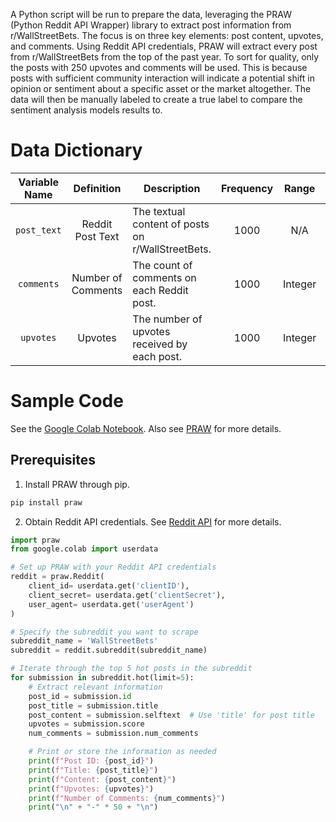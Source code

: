 A Python script will be run to prepare the data, leveraging the PRAW (Python Reddit API Wrapper) library to extract post information from r/WallStreetBets. The focus is on three key elements: post content, upvotes, and comments. Using Reddit API credentials, PRAW will extract every post from r/WallStreetBets from the top of the past year. To sort for quality, only the posts with 250 upvotes and comments will be used. This is because posts with sufficient community interaction will indicate a potential shift in opinion or sentiment about a specific asset or the market altogether. The data will then be manually labeled to create a true label to compare the sentiment analysis models results to.

# Data Dictionary

| Variable Name    | Definition            | Description                                       | Frequency | Range   | Unit   | Type      |
|:-----------------:|:----------------------:|---------------------------------------------------|:---------:|:-------:|:------:|:---------:|
| `post_text`       | Reddit Post Text      | The textual content of posts on r/WallStreetBets. |1000       |N/A      |N/A     | String    |
| `comments`        | Number of Comments     | The count of comments on each Reddit post.         |1000       | Integer |N/A     | Numeric   |
| `upvotes`         | Upvotes               | The number of upvotes received by each post.      |1000       | Integer |N/A     | Numeric   |

# Sample Code
See the [Google Colab Notebook](https://github.com/Rising-Stars-by-Sunshine/Stats_201_AlbertLi/blob/main/data/STATS_201_ajl128_data_query.ipynb). Also see [PRAW](https://praw.readthedocs.io/en/stable/) for more details.

## Prerequisites

1. Install PRAW through pip.
```python
pip install praw
```
2. Obtain Reddit API credentials. See [Reddit API](https://www.reddit.com/dev/api/) for more details.


```python
import praw
from google.colab import userdata

# Set up PRAW with your Reddit API credentials
reddit = praw.Reddit(
    client_id= userdata.get('clientID'),
    client_secret= userdata.get('clientSecret'),
    user_agent= userdata.get('userAgent')
)

# Specify the subreddit you want to scrape
subreddit_name = 'WallStreetBets'
subreddit = reddit.subreddit(subreddit_name)

# Iterate through the top 5 hot posts in the subreddit
for submission in subreddit.hot(limit=5):
    # Extract relevant information
    post_id = submission.id
    post_title = submission.title
    post_content = submission.selftext  # Use 'title' for post title
    upvotes = submission.score
    num_comments = submission.num_comments

    # Print or store the information as needed
    print(f"Post ID: {post_id}")
    print(f"Title: {post_title}")
    print(f"Content: {post_content}")
    print(f"Upvotes: {upvotes}")
    print(f"Number of Comments: {num_comments}")
    print("\n" + "-" * 50 + "\n")
```
